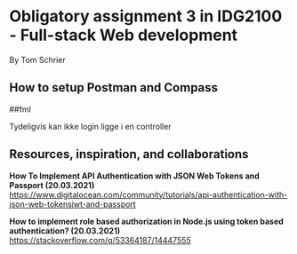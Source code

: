 # Obligatory assignment 3 in IDG2100 - Full-stack Web development
By Tom Schrier

## How to setup Postman and Compass


##fml

Tydeligvis kan ikke login ligge i en controller


## Resources, inspiration, and collaborations

**How To Implement API Authentication with JSON Web Tokens and Passport (20.03.2021)**
https://www.digitalocean.com/community/tutorials/api-authentication-with-json-web-tokensjwt-and-passport

**How to implement role based authorization in Node.js using token based authentication? (20.03.2021)**
https://stackoverflow.com/q/53364187/14447555
